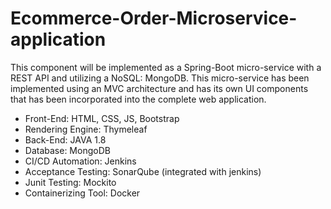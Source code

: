 # Ecommerce-Order-Microservice-application

This component will be implemented as a Spring-Boot micro-service with a REST API and utilizing a NoSQL: MongoDB. 
This micro-service has been implemented using an MVC architecture and has its own UI components that has been incorporated into the complete web application. 

- Front-End: HTML, CSS, JS, Bootstrap
- Rendering Engine: Thymeleaf
- Back-End: JAVA 1.8
- Database: MongoDB
- CI/CD Automation: Jenkins
- Acceptance Testing: SonarQube (integrated with jenkins)
- Junit Testing: Mockito
- Containerizing Tool: Docker

